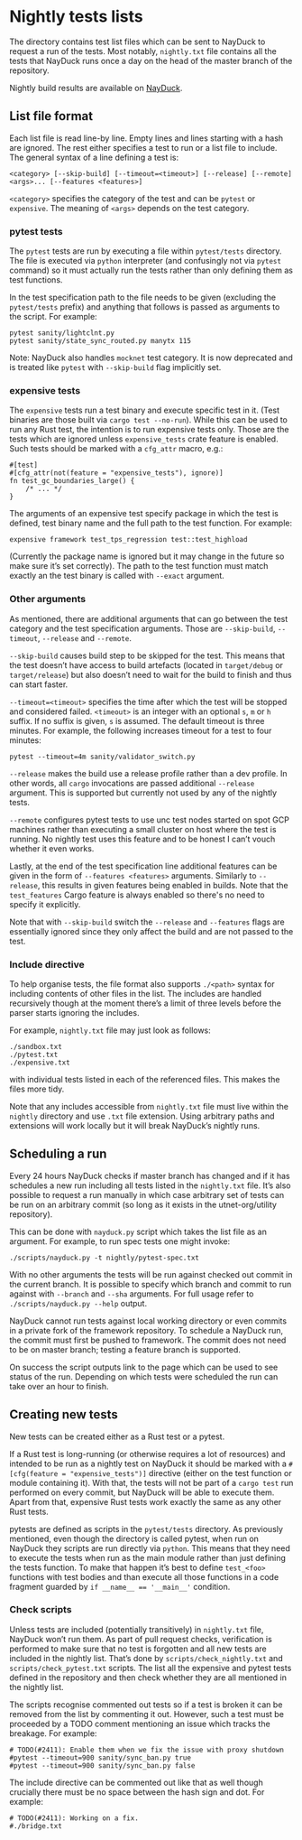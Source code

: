 # Nightly tests lists

The directory contains test list files which can be sent to NayDuck to
request a run of the tests.  Most notably, `nightly.txt` file contains
all the tests that NayDuck runs once a day on the head of the master
branch of the repository.

Nightly build results are available on [NayDuck](https://nayduck.unc.org/).

## List file format

Each list file is read line-by line.  Empty lines and lines starting
with a hash are ignored.  The rest either specifies a test to run or
a list file to include.  The general syntax of a line defining a test
is:

    <category> [--skip-build] [--timeout=<timeout>] [--release] [--remote] <args>... [--features <features>]

`<category>` specifies the category of the test and can be `pytest` or
`expensive`.  The meaning of `<args>` depends on the test category.

### pytest tests

The `pytest` tests are run by executing a file within `pytest/tests`
directory.  The file is executed via `python` interpreter (and
confusingly not via `pytest` command) so it must actually run the
tests rather than only defining them as test functions.

In the test specification path to the file needs to be given
(excluding the `pytest/tests` prefix) and anything that follows is
passed as arguments to the script.  For example:

    pytest sanity/lightclnt.py
    pytest sanity/state_sync_routed.py manytx 115

Note: NayDuck also handles `mocknet` test category.  It is now
deprecated and is treated like `pytest` with `--skip-build` flag
implicitly set.

### expensive tests

The `expensive` tests run a test binary and execute specific test in
it.  (Test binaries are those built via `cargo test --no-run`).  While
this can be used to run any Rust test, the intention is to run
expensive tests only.  Those are the tests which are ignored unless
`expensive_tests` crate feature is enabled.  Such tests should be
marked with a `cfg_attr` macro, e.g.:

    #[test]
    #[cfg_attr(not(feature = "expensive_tests"), ignore)]
    fn test_gc_boundaries_large() {
        /* ... */
    }

The arguments of an expensive test specify package in which the test
is defined, test binary name and the full path to the test function.
For example:

    expensive framework test_tps_regression test::test_highload

(Currently the package name is ignored but it may change in the future
so make sure it’s set correctly).  The path to the test function must
match exactly an the test binary is called with `--exact` argument.

### Other arguments

As mentioned, there are additional arguments that can go between the
test category and the test specification arguments.  Those are
`--skip-build`, `--timeout`, `--release` and `--remote`.

`--skip-build` causes build step to be skipped for the test.  This
means that the test doesn’t have access to build artefacts (located in
`target/debug` or `target/release`) but also doesn’t need to wait for
the build to finish and thus can start faster.

`--timeout=<timeout>` specifies the time after which the test will be
stopped and considered failed.  `<timeout>` is an integer with an
optional `s`, `m` or `h` suffix.  If no suffix is given, `s` is
assumed.  The default timeout is three minutes.  For example, the
following increases timeout for a test to four minutes:

    pytest --timeout=4m sanity/validator_switch.py

`--release` makes the build use a release profile rather than a dev
profile.  In other words, all `cargo` invocations are passed
additional `--release` argument.  This is supported but currently not
used by any of the nightly tests.

`--remote` configures pytest tests to use unc test nodes started on
spot GCP machines rather than executing a small cluster on host where
the test is running.  No nightly test uses this feature and to be
honest I can’t vouch whether it even works.

Lastly, at the end of the test specification line additional features
can be given in the form of `--features <features>` arguments.
Similarly to `--release`, this results in given features being enabled
in builds.  Note that the `test_features` Cargo feature is always
enabled so there's no need to specify it explicitly.

Note that with `--skip-build` switch the `--release` and `--features`
flags are essentially ignored since they only affect the build and are
not passed to the test.

### Include directive

To help organise tests, the file format also supports `./<path>`
syntax for including contents of other files in the list.  The
includes are handled recursively though at the moment there’s a limit
of three levels before the parser starts ignoring the includes.

For example, `nightly.txt` file may just look as follows:

    ./sandbox.txt
    ./pytest.txt
    ./expensive.txt

with individual tests listed in each of the referenced files.  This
makes the files more tidy.

Note that any includes accessible from `nightly.txt` file must live
within the `nightly` directory and use `.txt` file extension.  Using
arbitrary paths and extensions will work locally but it will break
NayDuck’s nightly runs.


## Scheduling a run

Every 24 hours NayDuck checks if master branch has changed and if it
has schedules a new run including all tests listed in the
`nightly.txt` file.  It’s also possible to request a run manually in
which case arbitrary set of tests can be run on an arbitrary commit
(so long as it exists in the utnet-org/utility repository).

This can be done with `nayduck.py` script which takes the list file as
an argument.  For example, to run spec tests one might invoke:

    ./scripts/nayduck.py -t nightly/pytest-spec.txt

With no other arguments the tests will be run against checked out
commit in the current branch.  It is possible to specify which branch
and commit to run against with `--branch` and `--sha` arguments.  For
full usage refer to `./scripts/nayduck.py --help` output.

NayDuck cannot run tests against local working directory or even
commits in a private fork of the framework repository.  To schedule
a NayDuck run, the commit must first be pushed to framework.  The
commit does not need to be on master branch; testing a feature branch
is supported.

On success the script outputs link to the page which can be used to
see status of the run.  Depending on which tests were scheduled the
run can take over an hour to finish.


## Creating new tests

New tests can be created either as a Rust test or a pytest.

If a Rust test is long-running (or otherwise requires a lot of
resources) and intended to be run as a nightly test on NayDuck it
should be marked with a `#[cfg(feature = "expensive_tests")]`
directive (either on the test function or module containing it).  With
that, the tests will not be part of a `cargo test` run performed on
every commit, but NayDuck will be able to execute them.  Apart from
that, expensive Rust tests work exactly the same as any other Rust
tests.

pytests are defined as scripts in the `pytest/tests` directory.  As
previously mentioned, even though the directory is called pytest, when
run on NayDuck they scripts are run directly via `python`.  This means
that they need to execute the tests when run as the main module rather
than just defining the tests function.  To make that happen it’s best
to define `test_<foo>` functions with test bodies and than execute all
those functions in a code fragment guarded by `if __name__ ==
'__main__'` condition.

### Check scripts

Unless tests are included (potentially transitively) in `nightly.txt`
file, NayDuck won’t run them.  As part of pull request checks,
verification is performed to make sure that no test is forgotten and
all new tests are included in the nightly list.  That’s done by
`scripts/check_nightly.txt` and `scripts/check_pytest.txt` scripts.
The list all the expensive and pytest tests defined in the repository
and then check whether they are all mentioned in the nightly list.

The scripts recognise commented out tests so if a test is broken it
can be removed from the list by commenting it out.  However, such
a test must be proceeded by a TODO comment mentioning an issue which
tracks the breakage.  For example:

    # TODO(#2411): Enable them when we fix the issue with proxy shutdown
    #pytest --timeout=900 sanity/sync_ban.py true
    #pytest --timeout=900 sanity/sync_ban.py false

The include directive can be commented out like that as well though
crucially there must be no space between the hash sign and dot.  For
example:

    # TODO(#2411): Working on a fix.
    #./bridge.txt
